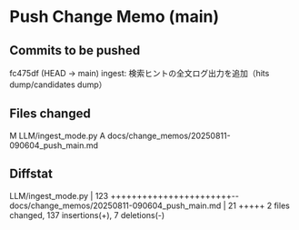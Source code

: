 # Push Change Memo (main)

## Commits to be pushed
fc475df (HEAD -> main) ingest: 検索ヒントの全文ログ出力を追加（hits dump/candidates dump）

## Files changed
M	LLM/ingest_mode.py
A	docs/change_memos/20250811-090604_push_main.md

## Diffstat
 LLM/ingest_mode.py                             | 123 +++++++++++++++++++++++--
 docs/change_memos/20250811-090604_push_main.md |  21 +++++
 2 files changed, 137 insertions(+), 7 deletions(-)
